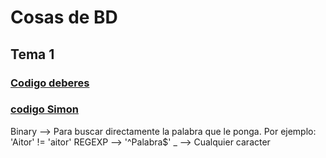 # Cosas de BD
## Tema 1
### [Codigo deberes](code-work.md)
### [codigo Simon](simon-code.md)
Binary --> Para buscar directamente la palabra que le ponga. Por ejemplo: 'Aitor' != 'aitor'
REGEXP --> '^Palabra$' _ --> Cualquier caracter
